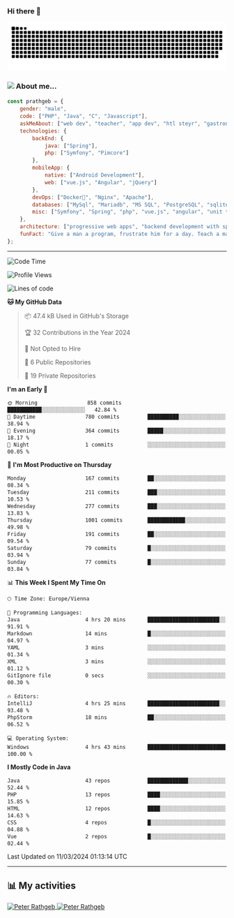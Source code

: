 ### Hi there 👋

<div align="center">
  <img  src="https://github.com/1999AZZAR/1999AZZAR/blob/main/resources/img/grid-snake.svg"
       alt="snake" />
</div>

### <img src="https://media.giphy.com/media/VgCDAzcKvsR6OM0uWg/giphy.gif" width="50"> About me...  

```javascript
const prathgeb = {
    gender: "male",
    code: ["PHP", "Java", "C", "Javascript"],
    askMeAbout: ["web dev", "teacher", "app dev", "htl steyr", "gastronaut"],
    technologies: {
        backEnd: {
            java: ["Spring"],
            php: ["Symfony", "Pimcore"]
        },
        mobileApp: {
            native: ["Android Development"],
            web: ["vue.js", "Angular", "jQuery"]
        },
        devOps: ["Docker🐳", "Nginx", "Apache"],
        databases: ["MySql", "Mariadb", "MS SQL", "PostgreSQL", "sqlite"],
        misc: ["Symfony", "Spring", "php", "vue.js", "angular", "unit testing", "ci/cd using github actions"]
    },
    architecture: ["progressive web apps", "backend development with spring", "backend development with symfony"],
    funFact: "Give a man a program, frustrate him for a day. Teach a man to program, frustrate him for a lifetime."
};
```

---
<!--START_SECTION:waka-->
![Code Time](http://img.shields.io/badge/Code%20Time-561%20hrs%2043%20mins-blue)

![Profile Views](http://img.shields.io/badge/Profile%20Views-0-blue)

![Lines of code](https://img.shields.io/badge/From%20Hello%20World%20I%27ve%20Written-2.6%20million%20lines%20of%20code-blue)

**🐱 My GitHub Data** 

> 📦 47.4 kB Used in GitHub's Storage 
 > 
> 🏆 32 Contributions in the Year 2024
 > 
> 🚫 Not Opted to Hire
 > 
> 📜 6 Public Repositories 
 > 
> 🔑 19 Private Repositories 
 > 
**I'm an Early 🐤** 

```text
🌞 Morning                858 commits         ███████████░░░░░░░░░░░░░░   42.84 % 
🌆 Daytime                780 commits         ██████████░░░░░░░░░░░░░░░   38.94 % 
🌃 Evening                364 commits         █████░░░░░░░░░░░░░░░░░░░░   18.17 % 
🌙 Night                  1 commits           ░░░░░░░░░░░░░░░░░░░░░░░░░   00.05 % 
```
📅 **I'm Most Productive on Thursday** 

```text
Monday                   167 commits         ██░░░░░░░░░░░░░░░░░░░░░░░   08.34 % 
Tuesday                  211 commits         ███░░░░░░░░░░░░░░░░░░░░░░   10.53 % 
Wednesday                277 commits         ███░░░░░░░░░░░░░░░░░░░░░░   13.83 % 
Thursday                 1001 commits        ████████████░░░░░░░░░░░░░   49.98 % 
Friday                   191 commits         ██░░░░░░░░░░░░░░░░░░░░░░░   09.54 % 
Saturday                 79 commits          █░░░░░░░░░░░░░░░░░░░░░░░░   03.94 % 
Sunday                   77 commits          █░░░░░░░░░░░░░░░░░░░░░░░░   03.84 % 
```


📊 **This Week I Spent My Time On** 

```text
🕑︎ Time Zone: Europe/Vienna

💬 Programming Languages: 
Java                     4 hrs 20 mins       ███████████████████████░░   91.91 % 
Markdown                 14 mins             █░░░░░░░░░░░░░░░░░░░░░░░░   04.97 % 
YAML                     3 mins              ░░░░░░░░░░░░░░░░░░░░░░░░░   01.34 % 
XML                      3 mins              ░░░░░░░░░░░░░░░░░░░░░░░░░   01.12 % 
GitIgnore file           0 secs              ░░░░░░░░░░░░░░░░░░░░░░░░░   00.30 % 

🔥 Editors: 
IntelliJ                 4 hrs 25 mins       ███████████████████████░░   93.48 % 
PhpStorm                 18 mins             ██░░░░░░░░░░░░░░░░░░░░░░░   06.52 % 

💻 Operating System: 
Windows                  4 hrs 43 mins       █████████████████████████   100.00 % 
```

**I Mostly Code in Java** 

```text
Java                     43 repos            █████████████░░░░░░░░░░░░   52.44 % 
PHP                      13 repos            ████░░░░░░░░░░░░░░░░░░░░░   15.85 % 
HTML                     12 repos            ████░░░░░░░░░░░░░░░░░░░░░   14.63 % 
CSS                      4 repos             █░░░░░░░░░░░░░░░░░░░░░░░░   04.88 % 
Vue                      2 repos             █░░░░░░░░░░░░░░░░░░░░░░░░   02.44 % 
```




 Last Updated on 11/03/2024 01:13:14 UTC
<!--END_SECTION:waka-->

---
  ## 📊 My activities
  <a href="https://github.com/prathgeb">
    <img width=450 height=170 align="center" alt="Peter Rathgeb" src="https://github-readme-stats.vercel.app/api?username=prathgeb&include_all_commits=true&count_private=true&theme=midnight-purple&show_icons=true&bg_color=0D1117&hide_border=true" />
  </a>
  <a href="https://github.com/prathgeb">
    <img align="center" alt="Peter Rathgeb" src="https://github-readme-stats.vercel.app/api/top-langs/?username=prathgeb&include_all_commits=true&count_private=true&theme=midnight-purple&show_icons=true&layout=compact&bg_color=0D1117&hide_border=true" />
  </a>
